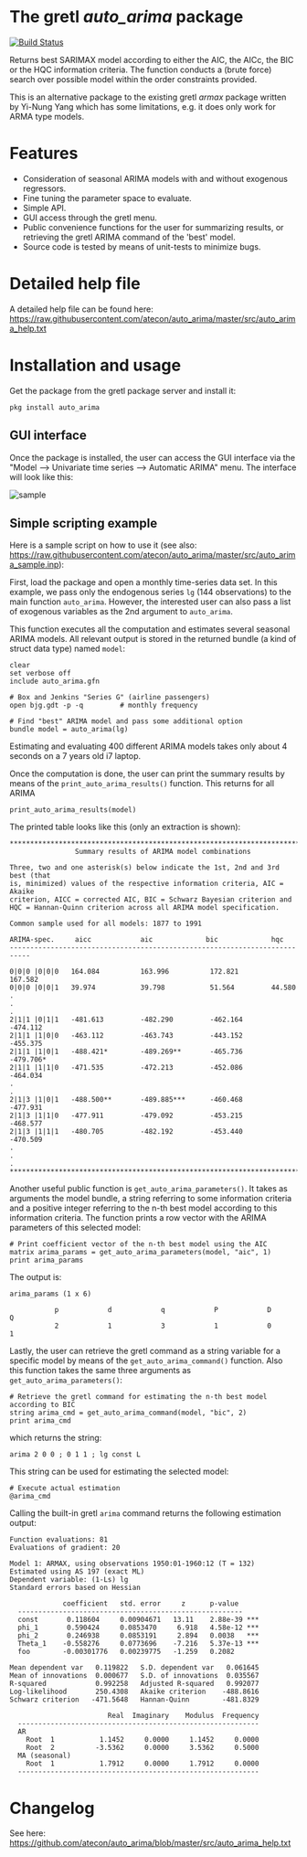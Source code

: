# The gretl *auto_arima* package
[![Build Status](https://travis-ci.org/atecon/string_utils.svg?branch=master)](https://travis-ci.org/atecon/auto_arima)

Returns best SARIMAX model according to either the AIC, the AICc, the BIC or the HQC information criteria. The function conducts a (brute force) search over possible model within the order constraints provided.

This is an alternative package to the existing gretl *armax* package written by Yi-Nung Yang which has some limitations, e.g. it does only work for ARMA type models.

# Features
- Consideration of seasonal ARIMA models with and without exogenous regressors.
- Fine tuning the parameter space to evaluate.
- Simple API.
- GUI access through the gretl menu.
- Public convenience functions for the user for summarizing results, or retrieving the gretl ARIMA command of the 'best' model.
- Source code is tested by means of unit-tests to minimize bugs.

# Detailed help file
A detailed help file can be found here: https://raw.githubusercontent.com/atecon/auto_arima/master/src/auto_arima_help.txt

# Installation and usage
Get the package from the gretl package server and install it:
```
pkg install auto_arima
```
## GUI interface
Once the package is installed, the user can access the GUI interface via the "Model --> Univariate time series --> Automatic ARIMA" menu. The interface will look like this:

![sample](https://github.com/atecon/auto_arima/raw/master/gui.png)


## Simple scripting example
Here is a sample script on how to use it (see also: https://raw.githubusercontent.com/atecon/auto_arima/master/src/auto_arima_sample.inp):

First, load the package and open a monthly time-series data set. In this example, we pass only the endogenous series ```lg``` (144 observations) to the main function ```auto_arima```. However, the interested user can also pass a list of exogenous variables as the 2nd argument to ```auto_arima```.

This function executes all the computation and estimates several seasonal ARIMA models. All relevant output is stored in the returned bundle (a kind of struct data type) named ```model```:
```
clear
set verbose off
include auto_arima.gfn

# Box and Jenkins "Series G" (airline passengers)
open bjg.gdt -p -q         # monthly frequency

# Find "best" ARIMA model and pass some additional option
bundle model = auto_arima(lg)
```
Estimating and evaluating 400 different ARIMA models takes only about 4 seconds on a 7 years old i7 laptop.

Once the computation is done, the user can print the summary results by means of the ```print_auto_arima_results()``` function. This returns for all ARIMA
```
print_auto_arima_results(model)
```
The printed table looks like this (only an extraction is shown):
```
***************************************************************************
                Summary results of ARIMA model combinations

Three, two and one asterisk(s) below indicate the 1st, 2nd and 3rd best (that
is, minimized) values of the respective information criteria, AIC = Akaike
criterion, AICC = corrected AIC, BIC = Schwarz Bayesian criterion and
HQC = Hannan-Quinn criterion across all ARIMA model specification.

Common sample used for all models: 1877 to 1991

ARIMA-spec.     aicc            aic             bic             hqc
---------------------------------------------------------------------------

0|0|0 |0|0|0   164.084          163.996          172.821        167.582
0|0|0 |0|0|1   39.974           39.798           51.564         44.580
.
.
.
2|1|1 |0|1|1   -481.613         -482.290         -462.164         -474.112
2|1|1 |1|0|0   -463.112         -463.743         -443.152         -455.375
2|1|1 |1|0|1   -488.421*        -489.269**       -465.736         -479.706*
2|1|1 |1|1|0   -471.535         -472.213         -452.086         -464.034
.
.
2|1|3 |1|0|1   -488.500**       -489.885***      -460.468         -477.931
2|1|3 |1|1|0   -477.911         -479.092         -453.215         -468.577
2|1|3 |1|1|1   -480.705         -482.192         -453.440         -470.509
.
.
.
***************************************************************************
```

Another useful public function is ```get_auto_arima_parameters()```. It takes as arguments the model bundle, a string referring to some information criteria and a positive integer referring to the n-th best model according to this information criteria. The function prints a row vector with the ARIMA parameters of this selected model:

```
# Print coefficient vector of the n-th best model using the AIC
matrix arima_params = get_auto_arima_parameters(model, "aic", 1)
print arima_params
```
The output is:
```
arima_params (1 x 6)

           p            d            q            P            D            Q
           2            1            3            1            0            1
```

Lastly, the user can retrieve the gretl command as a string variable for a specific model by means of the ```get_auto_arima_command()``` function. Also this function takes the same three arguments as ```get_auto_arima_parameters()```:
```
# Retrieve the gretl command for estimating the n-th best model according to BIC
string arima_cmd = get_auto_arima_command(model, "bic", 2)
print arima_cmd
```
which returns the string:
```
arima 2 0 0 ; 0 1 1 ; lg const L
```

This string can be used for estimating the selected model:
```
# Execute actual estimation
@arima_cmd
```
Calling the built-in gretl ```arima``` command returns the following estimation output:
```
Function evaluations: 81
Evaluations of gradient: 20

Model 1: ARMAX, using observations 1950:01-1960:12 (T = 132)
Estimated using AS 197 (exact ML)
Dependent variable: (1-Ls) lg
Standard errors based on Hessian

             coefficient   std. error     z      p-value
  -------------------------------------------------------
  const       0.118604     0.00904671   13.11    2.88e-39 ***
  phi_1       0.590424     0.0853470     6.918   4.58e-12 ***
  phi_2       0.246938     0.0853191     2.894   0.0038   ***
  Theta_1    -0.558276     0.0773696    -7.216   5.37e-13 ***
  foo        -0.00301776   0.00239775   -1.259   0.2082

Mean dependent var   0.119822   S.D. dependent var   0.061645
Mean of innovations  0.000677   S.D. of innovations  0.035567
R-squared            0.992258   Adjusted R-squared   0.992077
Log-likelihood       250.4308   Akaike criterion    -488.8616
Schwarz criterion   -471.5648   Hannan-Quinn        -481.8329

                        Real  Imaginary    Modulus  Frequency
  -----------------------------------------------------------
  AR
    Root  1           1.1452     0.0000     1.1452     0.0000
    Root  2          -3.5362     0.0000     3.5362     0.5000
  MA (seasonal)
    Root  1           1.7912     0.0000     1.7912     0.0000
  -----------------------------------------------------------

```


# Changelog
See here:
https://github.com/atecon/auto_arima/blob/master/src/auto_arima_help.txt
